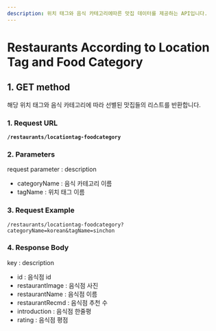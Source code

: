```yaml
---
description: 위치 태그와 음식 카테고리에따른 맛집 데이터를 제공하는 API입니다.
---
```


# Restaurants According to Location Tag and Food Category

## 1. GET method

해당 위치 태그와 음식 카테고리에 따라 선별된 맛집들의 리스트를 반환합니다.

### 1. Request URL

<pre><code><strong>/restaurants/locationtag-foodcategory
</strong></code></pre>

### 2. Parameters

request parameter : description

* categoryName : 음식 카테고리 이름
* tagName : 위치 태그 이름

### 3. Request Example

```
/restaurants/locationtag-foodcategory?categoryName=korean&tagName=sinchon
```

### 4. Response Body

key : description

* id : 음식점 id
* restaurantImage : 음식점 사진
* restaurantName : 음식점 이름
* restaurantRecmd : 음식점 추천 수
* introduction : 음식점 한줄평
* rating : 음식점 평점
